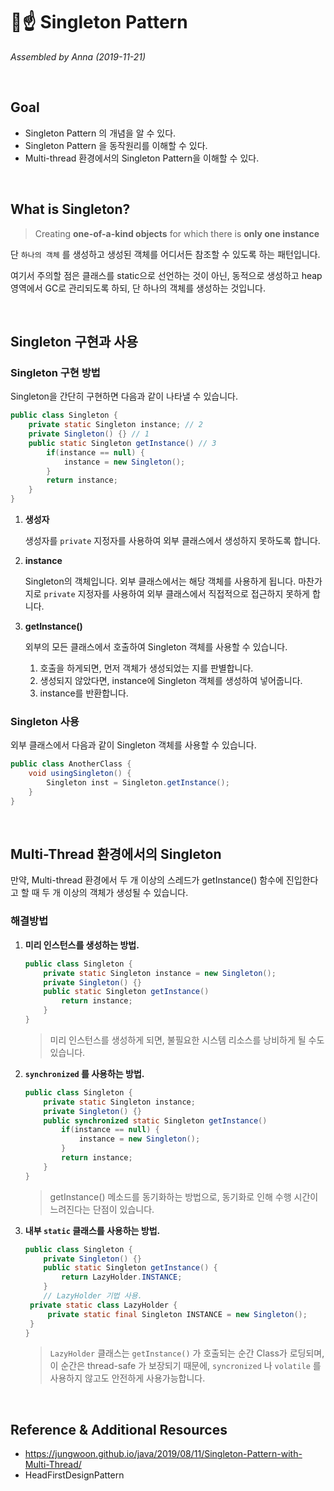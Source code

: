 # 🍐☝️ Singleton Pattern

*Assembled by Anna (2019-11-21)*

<br/>

## Goal

- Singleton Pattern 의 개념을 알 수 있다.
- Singleton Pattern 을 동작원리를 이해할 수 있다.
- Multi-thread 환경에서의 Singleton Pattern을 이해할 수 있다.

<br/>

## What is Singleton?

> Creating **one-of-a-kind objects** for which there is **only one instance**

단 `하나의 객체` 를 생성하고 생성된 객체를 어디서든 참조할 수 있도록 하는 패턴입니다.

여기서 주의할 점은 클래스를 static으로 선언하는 것이 아닌, 동적으로 생성하고 heap 영역에서 GC로 관리되도록 하되, 단 하나의 객체를 생성하는 것입니다. 

<br/>

## Singleton 구현과 사용

### Singleton 구현 방법

Singleton을 간단히 구현하면 다음과 같이 나타낼 수 있습니다.

```java
public class Singleton {
    private static Singleton instance; // 2
    private Singleton() {} // 1
    public static Singleton getInstance() // 3
        if(instance == null) {
            instance = new Singleton();
        }
        return instance;
    }
}
```

1. **생성자**

   생성자를 `private` 지정자를 사용하여 외부 클래스에서 생성하지 못하도록 합니다.

2. **instance**

   Singleton의 객체입니다. 외부 클래스에서는 해당 객체를 사용하게 됩니다. 마찬가지로 `private` 지정자를 사용하여 외부 클래스에서 직접적으로 접근하지 못하게 합니다.

3. **getInstance()**

   외부의 모든 클래스에서 호출하여 Singleton 객체를 사용할 수 있습니다.

   1. 호출을 하게되면, 먼저 객체가 생성되었는 지를 판별합니다.
   2. 생성되지 않았다면, instance에 Singleton 객체를 생성하여 넣어줍니다.
   3. instance를 반환합니다.

### Singleton 사용

외부 클래스에서 다음과 같이 Singleton 객체를 사용할 수 있습니다.

```java
public class AnotherClass {
    void usingSingleton() {
        Singleton inst = Singleton.getInstance();
    }
}
```

<br/>

## Multi-Thread 환경에서의 Singleton

만약, Multi-thread 환경에서 두 개 이상의 스레드가 getInstance() 함수에 진입한다고 할 때 두 개 이상의 객체가 생성될 수 있습니다.

### 해결방법

1. **미리 인스턴스를 생성하는 방법.**

   ```java
   public class Singleton {
       private static Singleton instance = new Singleton();
       private Singleton() {}
       public static Singleton getInstance()
           return instance;
       }
   }
   ```

   > 미리 인스턴스를 생성하게 되면, 불필요한 시스템 리소스를 낭비하게 될 수도 있습니다.

2. **`synchronized` 를 사용하는 방법.**

   ```java
   public class Singleton {
       private static Singleton instance;
       private Singleton() {}
       public synchronized static Singleton getInstance()
           if(instance == null) {
               instance = new Singleton();
           }
           return instance;
       }
   }
   ```

   > getInstance() 메소드를 동기화하는 방법으로, 동기화로 인해 수행 시간이 느려진다는 단점이 있습니다.

3. **내부 `static` 클래스를 사용하는 방법.**

   ```java
   public class Singleton {
       private Singleton() {}
       public static Singleton getInstance() {
           return LazyHolder.INSTANCE;
       }
       // LazyHolder 기법 사용.
   	private static class LazyHolder {
       	private static final Singleton INSTANCE = new Singleton();
   	}
   }
   ```

   > `LazyHolder` 클래스는 `getInstance()` 가 호출되는 순간 Class가 로딩되며, 이 순간은 thread-safe 가 보장되기 때문에, `syncronized` 나 `volatile` 를 사용하지 않고도 안전하게 사용가능합니다.

<br/>

## Reference & Additional Resources

- <https://jungwoon.github.io/java/2019/08/11/Singleton-Pattern-with-Multi-Thread/>
- HeadFirstDesignPattern



 

